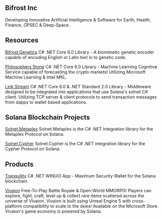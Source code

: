 ## Bifrost Inc
Developing Innovative Artificial Intelligence & Software for Earth, Health, Finance, OPSEC & Deep-Space.
## Resources
[Bifrost.Genetics](https://github.com/Bifrost-Technologies/Bifrost.Genetics) C# .NET Core 6.0 Library - A biomimetic genetic encoder capable of encoding English or Latin text in to genetic code.

[Philosophers Stone](https://github.com/Bifrost-Technologies/Philosophers-Stone) C# .NET Core 6.0 Library - Machine Learning Cognitive Service capable of forecasting the crypto markets! Utilizing Microsoft Machine Learning & Intel MKL.

[Link Stream](https://github.com/Bifrost-Technologies/Link-Stream) C# .NET Core 6.0 & .NET Standard 2.0 Library - Middleware designed to be integrated into applications that use Solana's solnet C# client. Utilizing TCP server & client protocols to send transaction messages from dapps to wallet based applications. 

## Solana Blockchain Projects
[Solnet.Metaplex](https://github.com/bmresearch/Solnet.Metaplex) Solnet.Metaplex is the C# .NET integration library for the Metaplex Protocol on Solana.

[Solnet.Cypher](https://github.com/Bifrost-Technologies/Solnet.Cypher) Solnet.Cypher is the C# .NET integration library for the Cypher Protocol on Solana.

## Products
[Tranquility](https://github.com/Bifrost-Technologies/Tranquility) C# .NET WINUI3 App - Maximum Security Wallet for the Solana blockchain.

[Vivaion](https://www.microsoft.com/en-us/p/vivaion-launcher/9NMVQ5W9LSJX?rtc=1&activetab=pivot:overviewtab) Free-To-Play Battle Royale & Open-World MMORPG! Players can explore, fight, craft, level up & collect rare items scattered across the universe of Vivaion. Vivaion is built using Unreal Engine 5 with cross-platform compatibility to scale to the skies! Available on the Microsoft Store. Vivaion's game economy is powered by Solana.
